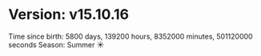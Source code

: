 # Version: v15.10.16
Time since birth: 5800 days, 139200 hours, 8352000 minutes, 501120000 seconds
Season: Summer ☀️
